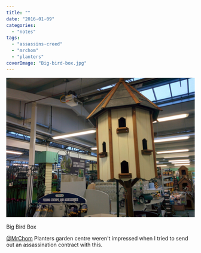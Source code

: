 ```yaml
---
title: ""
date: "2016-01-09"
categories: 
  - "notes"
tags: 
  - "assassins-creed"
  - "mrchom"
  - "planters"
coverImage: "Big-bird-box.jpg"
---
```


![](images/Big-bird-box-1024x758.jpg)

Big Bird Box

[@MrChom](https://twitter.com/MrChom) Planters garden centre weren't impressed when I tried to send out an assassination contract with this.

